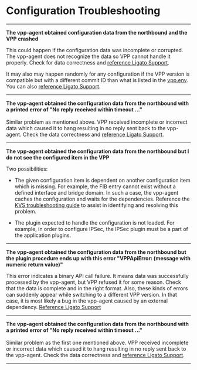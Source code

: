 # Configuration Troubleshooting

---

**The vpp-agent obtained configuration data from the northbound and the VPP crashed**

This could happen if the configuration data was incomplete or corrupted. The vpp-agent does not recognize the data so VPP cannot handle it properly. Check for data correctness and [reference Ligato Support](../intro/faq.md#where-can-i-find-support-for-ligato).

It may also may happen randomly for any configuration if the VPP version is compatible but with a different commit ID than what is listed in the [vpp.env](https://github.com/ligato/vpp-agent/blob/master/vpp.env). You can also [reference Ligato Support](../intro/faq.md#where-can-i-find-support-for-ligato).

---

**The vpp-agent obtained the configuration data from the northbound with a printed error of "No reply received within timeout ..."**
</br>
</br>
Similar problem as mentioned above. VPP received incomplete or incorrect data which caused it to hang resulting in no reply sent back to the vpp-agent. Check the data correctness and [reference Ligato Support](../intro/faq.md#where-can-i-find-support-for-ligato).

---

**The vpp-agent obtained the configuration data from the northbound but I do not see the configured item in the VPP**<br>

Two possibilities:

* The given configuration item is dependent on another configuration item which is missing. For example, the FIB entry cannot exist without a defined interface and bridge domain. In such a case, the vpp-agent caches the configuration and waits for the dependencies. Reference the [KVS troubleshooting guide](../developer-guide/kvs-troubleshooting.md) to assist in identifying and resolving this problem.

* The plugin expected to handle the configuration is not loaded. For example, in order to configure IPSec, the IPSec plugin must be a part of the application plugins.

---

**The vpp-agent obtained the configuration data from the northbound but the plugin procedure ends up with this error "VPPApiError: (message with numeric return value)"**

This error indicates a binary API call failure. It means data was successfully processed by the vpp-agent, but VPP refused it for some reason. Check that the data is complete and in the right format. Also, these kinds of errors can suddenly appear while switching to a different VPP version. In that case, it is most likely a bug in the vpp-agent caused by an external dependency. [Reference Ligato Support](../intro/faq.md#where-can-i-find-support-for-ligato)

---

**The vpp-agent obtained the configuration data from the northbound with a printed error of "No reply received within timeout ..."**
</br>
</br>
Similar problem as the first one mentioned above. VPP received incomplete or incorrect data which caused it to hang resulting in no reply sent back to the vpp-agent. Check the data correctness and [reference Ligato Support](../intro/faq.md#where-can-i-find-support-for-ligato).

---

